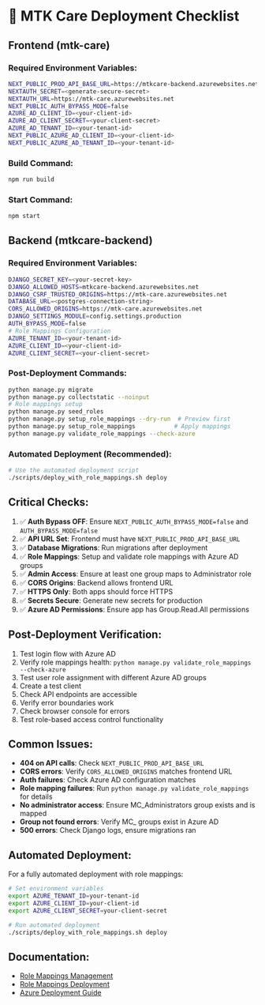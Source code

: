 # 🚀 MTK Care Deployment Checklist

## Frontend (mtk-care)

### Required Environment Variables:
```bash
NEXT_PUBLIC_PROD_API_BASE_URL=https://mtkcare-backend.azurewebsites.net
NEXTAUTH_SECRET=<generate-secure-secret>
NEXTAUTH_URL=https://mtk-care.azurewebsites.net
NEXT_PUBLIC_AUTH_BYPASS_MODE=false
AZURE_AD_CLIENT_ID=<your-client-id>
AZURE_AD_CLIENT_SECRET=<your-client-secret>
AZURE_AD_TENANT_ID=<your-tenant-id>
NEXT_PUBLIC_AZURE_AD_CLIENT_ID=<your-client-id>
NEXT_PUBLIC_AZURE_AD_TENANT_ID=<your-tenant-id>
```

### Build Command:
```bash
npm run build
```

### Start Command:
```bash
npm start
```

## Backend (mtkcare-backend)

### Required Environment Variables:
```bash
DJANGO_SECRET_KEY=<your-secret-key>
DJANGO_ALLOWED_HOSTS=mtkcare-backend.azurewebsites.net
DJANGO_CSRF_TRUSTED_ORIGINS=https://mtk-care.azurewebsites.net
DATABASE_URL=<postgres-connection-string>
CORS_ALLOWED_ORIGINS=https://mtk-care.azurewebsites.net
DJANGO_SETTINGS_MODULE=config.settings.production
AUTH_BYPASS_MODE=false
# Role Mappings Configuration
AZURE_TENANT_ID=<your-tenant-id>
AZURE_CLIENT_ID=<your-client-id>
AZURE_CLIENT_SECRET=<your-client-secret>
```

### Post-Deployment Commands:
```bash
python manage.py migrate
python manage.py collectstatic --noinput
# Role mappings setup
python manage.py seed_roles
python manage.py setup_role_mappings --dry-run  # Preview first
python manage.py setup_role_mappings           # Apply mappings
python manage.py validate_role_mappings --check-azure
```

### Automated Deployment (Recommended):
```bash
# Use the automated deployment script
./scripts/deploy_with_role_mappings.sh deploy
```

## Critical Checks:

1. ✅ **Auth Bypass OFF**: Ensure `NEXT_PUBLIC_AUTH_BYPASS_MODE=false` and `AUTH_BYPASS_MODE=false`
2. ✅ **API URL Set**: Frontend must have `NEXT_PUBLIC_PROD_API_BASE_URL`
3. ✅ **Database Migrations**: Run migrations after deployment
4. ✅ **Role Mappings**: Setup and validate role mappings with Azure AD groups
5. ✅ **Admin Access**: Ensure at least one group maps to Administrator role
6. ✅ **CORS Origins**: Backend allows frontend URL
7. ✅ **HTTPS Only**: Both apps should force HTTPS
8. ✅ **Secrets Secure**: Generate new secrets for production
9. ✅ **Azure AD Permissions**: Ensure app has Group.Read.All permissions

## Post-Deployment Verification:

1. Test login flow with Azure AD
2. Verify role mappings health: `python manage.py validate_role_mappings --check-azure`
3. Test user role assignment with different Azure AD groups
4. Create a test client
5. Check API endpoints are accessible
6. Verify error boundaries work
7. Check browser console for errors
8. Test role-based access control functionality

## Common Issues:

- **404 on API calls**: Check `NEXT_PUBLIC_PROD_API_BASE_URL`
- **CORS errors**: Verify `CORS_ALLOWED_ORIGINS` matches frontend URL
- **Auth failures**: Check Azure AD configuration matches
- **Role mapping failures**: Run `python manage.py validate_role_mappings` for details
- **No administrator access**: Ensure MC_Administrators group exists and is mapped
- **Group not found errors**: Verify MC_ groups exist in Azure AD
- **500 errors**: Check Django logs, ensure migrations ran

## Automated Deployment:

For a fully automated deployment with role mappings:
```bash
# Set environment variables
export AZURE_TENANT_ID=your-tenant-id
export AZURE_CLIENT_ID=your-client-id  
export AZURE_CLIENT_SECRET=your-client-secret

# Run automated deployment
./scripts/deploy_with_role_mappings.sh deploy
```

## Documentation:

- [Role Mappings Management](docs/04-development/authentication/role-mappings-management.md)
- [Role Mappings Deployment](docs/05-deployment/role-mappings-deployment.md)
- [Azure Deployment Guide](docs/05-deployment/azure-deployment-guide.md)